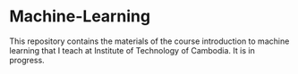 # Machine-Learning

This repository contains the materials of the course introduction to machine learning that I teach at Institute of Technology of Cambodia. It is in progress.

